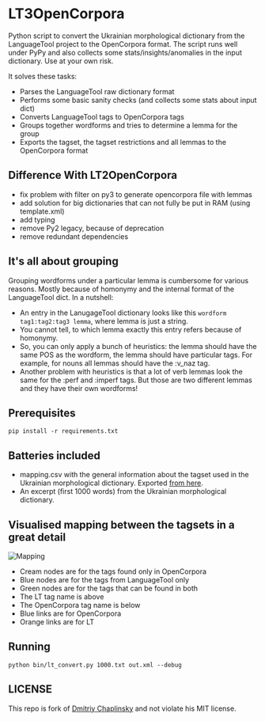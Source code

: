 LT3OpenCorpora
==============

Python script to convert the Ukrainian morphological dictionary from the LanguageTool project to the OpenCorpora format.
The script runs well under PyPy and also collects some stats/insights/anomalies in the input dictionary.
Use at your own risk.

It solves these tasks:
* Parses the LanguageTool raw dictionary format
* Performs some basic sanity checks (and collects some stats about input dict)
* Converts LanguageTool tags to OpenCorpora tags
* Groups together wordforms and tries to determine a lemma for the group
* Exports the tagset, the tagset restrictions and all lemmas to the OpenCorpora format
## Difference With LT2OpenCorpora
- fix problem with filter on py3 to generate opencorpora file with lemmas
- add solution for big dictionaries that can not fully be put in RAM (using template.xml)
- add typing
- remove Py2 legacy, because of deprecation
- remove redundant dependencies
## It's all about grouping
Grouping wordforms under a particular lemma is cumbersome for various reasons. Mostly because of homonymy and the internal format of the LanguageTool dict.
In a nutshell:
* An entry in the LanugageTool dictionary looks like this `wordform tag1:tag2:tag3 lemma`, where lemma is just a string.
* You cannot tell, to which lemma exactly this entry refers because of homonymy.
* So, you can only apply a bunch of heuristics: the lemma should have the same POS as the wordform, the lemma should have particular tags. For example, for nouns all lemmas should have the :v_naz tag.
* Another problem with heuristics is that a lot of verb lemmas look the same for the :perf and :imperf tags. But those are two different lemmas and they have their own wordforms!

## Prerequisites
```pip install -r requirements.txt```

## Batteries included
* mapping.csv with the general information about the tagset used in the Ukrainian morphological dictionary. Exported [from here](https://docs.google.com/spreadsheets/d/1CA5-11RQhlkTEVXejB9IQOwmzzBXBsH_dfKlcYQlPrU/edit#gid=1425823959).
* An excerpt (first 1000 words) from the Ukrainian morphological dictionary.

## Visualised mapping between the tagsets in a great detail
![Mapping](http://i.imgur.com/XNdliU3.png)
* Cream nodes are for the tags found only in OpenCorpora
* Blue nodes are for the tags from LanguageTool only
* Green nodes are for the tags that can be found in both
* The LT tag name is above
* The OpenCorpora tag name is below
* Blue links are for OpenCorpora
* Orange links are for LT

## Running
```python bin/lt_convert.py 1000.txt out.xml --debug```
## LICENSE
This repo is fork of [Dmitriy Chaplinsky](https://github.com/dchaplinsky/LT2OpenCorpora) and not violate his MIT license.